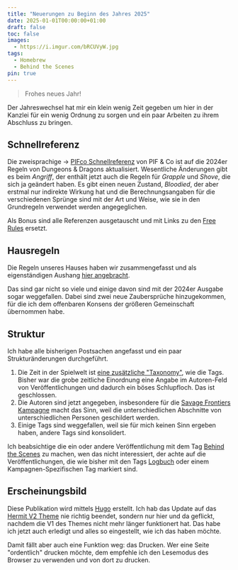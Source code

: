 ```yaml
---
title: "Neuerungen zu Beginn des Jahres 2025"
date: 2025-01-01T00:00:00+01:00
draft: false
toc: false
images:
  - https://i.imgur.com/bRCUVyW.jpg
tags: 
  - Homebrew
  - Behind the Scenes
pin: true
---
```


> Frohes neues Jahr!

Der Jahreswechsel hat mir ein klein wenig Zeit gegeben um hier in der Kanzlei für ein wenig Ordnung zu sorgen und ein paar Arbeiten zu ihrem Abschluss zu bringen.

## Schnellreferenz

Die zweisprachige &#8594; [PIFco Schnellreferenz](/quickref.html) von PIF & Co ist auf die 2024er Regeln von Dungeons & Dragons aktualisiert. Wesentliche Änderungen gibt es beim _Angriff_, der enthält jetzt auch die Regeln für _Grapple_ und _Shove_, die sich ja geändert haben. Es gibt einen neuen Zustand, _Bloodied_, der aber erstmal nur indirekte Wirkung hat und die Berechnungsangaben für die verschiedenen Sprünge sind mit der Art und Weise, wie sie in den Grundregeln verwendet werden angegeglichen.

Als Bonus sind alle Referenzen ausgetauscht und mit Links zu den [Free Rules](https://www.dndbeyond.com/sources/dnd/free-rules) ersetzt.

## Hausregeln

Die Regeln unseres Hauses haben wir zusammengefasst und als eigenständigen Aushang [hier angebracht](/houserules).

Das sind gar nicht so viele und einige davon sind mit der 2024er Ausgabe sogar weggefallen. Dabei sind zwei neue Zaubersprüche hinzugekommen, für die ich dem offenbaren Konsens der größeren Gemeinschaft übernommen habe.

## Struktur

Ich habe alle bisherigen Postsachen angefasst und ein paar Strukturänderungen durchgeführt.

1. Die Zeit in der Spielwelt ist [eine zusätzliche "Taxonomy"](/categories), wie die Tags. Bisher war die grobe zeitliche Einordnung eine Angabe im Autoren-Feld von Veröffentlichungen und dadurch ein böses Schlupfloch. Das ist geschlossen.
2. Die Autoren sind jetzt angegeben, insbesondere für die [Savage Frontiers Kampagne](/tags/savage-frontier/) macht das Sinn, weil die unterschiedlichen Abschnitte von unterschiedlichen Personen geschildert werden.
3. Einige Tags sind weggefallen, weil sie für mich keinen Sinn ergeben haben, andere Tags sind konsolidert.

Ich beabsichtige die ein oder andere Veröffentlichung mit dem Tag [Behind the Scenes](/tags/behind-the-scenes/) zu machen, wen das nicht interessiert, der achte auf die Veröffentlichungen, die wie bisher mit den Tags [Logbuch](/tags/logbuch/) oder einem Kampagnen-Spezifischen Tag markiert sind.

## Erscheinungsbild

Diese Publikation wird mittels [Hugo](https://gohugo.io/) erstellt. Ich hab das Update auf das [Hermit V2 Theme](https://themes.gohugo.io/themes/hermit-v2/) nie richtig beendet, sondern nur hier und da geflickt, nachdem die V1 des Themes nicht mehr länger funktionert hat. Das habe ich jetzt auch erledigt und alles so eingestellt, wie ich das haben möchte.

Damit fällt aber auch eine Funktion weg: das Drucken. Wer eine Seite "ordentlich" drucken möchte, dem empfehle ich den Lesemodus des Browser zu verwenden und von dort zu drucken.
